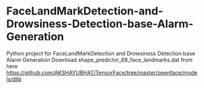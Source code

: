 # FaceLandMarkDetection-and-Drowsiness-Detection-base-Alarm-Generation
Python project for FaceLandMarkDetection and Drowsiness Detection base Alarm Generation
Download shape_predictor_68_face_landmarks.dat from here https://github.com/AKSHAYUBHAT/TensorFace/tree/master/openface/models/dlib
